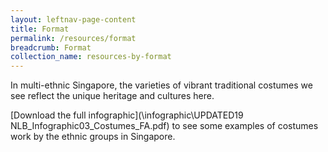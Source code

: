 ```yaml
---
layout: leftnav-page-content
title: Format
permalink: /resources/format
breadcrumb: Format
collection_name: resources-by-format
---
```


In multi-ethnic Singapore, the varieties of vibrant traditional costumes we see reflect the unique heritage and cultures here.

 [Download the full infographic](\infographic\UPDATED19 NLB_Infographic03_Costumes_FA.pdf) to see some examples of costumes work by the ethnic groups in Singapore.

